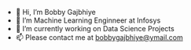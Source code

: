 - 👋 Hi, I’m Bobby Gajbhiye
- 👀 I’m Machine Learning Enginneer at Infosys
- 🌱 I’m currently working on Data Science Projects
- 📫 Please contact me at bobbygajbhiye@ymail.com
